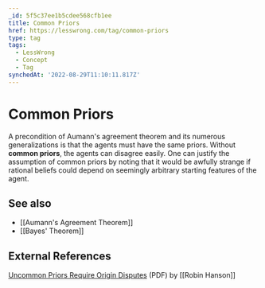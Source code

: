 ```yaml
---
_id: 5f5c37ee1b5cdee568cfb1ee
title: Common Priors
href: https://lesswrong.com/tag/common-priors
type: tag
tags:
  - LessWrong
  - Concept
  - Tag
synchedAt: '2022-08-29T11:10:11.817Z'
---
```

# Common Priors

A precondition of Aumann's agreement theorem and its numerous generalizations is that the agents must have the same priors. Without **common priors**, the agents can disagree easily. One can justify the assumption of common priors by noting that it would be awfully strange if rational beliefs could depend on seemingly arbitrary starting features of the agent.

See also
--------

*   [[Aumann's Agreement Theorem]]
*   [[Bayes' Theorem]]

External References
-------------------

[Uncommon Priors Require Origin Disputes](http://hanson.gmu.edu/prior.pdf) (PDF) by [[Robin Hanson]]